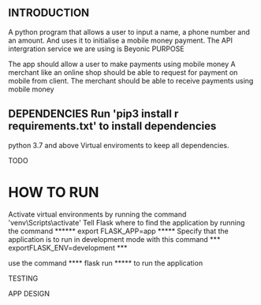 ## INTRODUCTION

A python program that allows a user to input a name, a phone number and an amount.
And uses it to initialise a mobile money payment.
The API intergration service we are using is Beyonic
PURPOSE

The app should allow a user to make payments using mobile money
A merchant like an online shop should be able to request for payment on mobile from client.
The merchant should be able to receive payments using mobile money


## DEPENDENCIES Run 'pip3 install r requirements.txt' to install dependencies

python 3.7 and above
Virtual enviroments to keep all dependencies.





TODO


# HOW TO RUN

Activate virtual environments by running the command 'venv\Scripts\activate'
Tell Flask where to find the application by running the command ****** export FLASK_APP=app *****
Specify that the application is to run in development mode with this command *** exportFLASK_ENV=development  ***

use the command **** flask run *****  to run the application


TESTING

APP DESIGN
